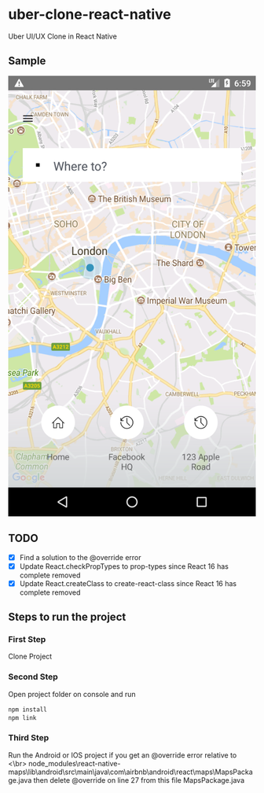 # uber-clone-react-native
Uber UI/UX Clone in React Native

## Sample
![Screenshot](image.png)

## TODO
   * [x] Find a solution to the @override error
   * [x] Update React.checkPropTypes to prop-types since React 16 has complete removed
   * [x] Update React.createClass to create-react-class since React 16 has complete removed

## Steps to run the project

### First Step
Clone Project

### Second Step
Open project folder on console and run

```sh
npm install
npm link
```

### Third Step
Run the Android or IOS project if you get an @override error relative to <\br>
node_modules\react-native-maps\lib\android\src\main\java\com\airbnb\android\react\maps\MapsPackage.java
then delete @override on line 27 from this file MapsPackage.java
